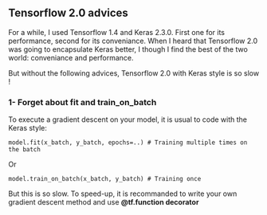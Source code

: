 ## Tensorflow 2.0 advices

For a while, I used Tensorflow 1.4 and Keras 2.3.0. First one for its performance, second for its conveniance.
When I heard that Tensorflow 2.0 was going to encapsulate Keras better, I though I find the best of the two world: conveniance and performance.

But without the following advices, Tensorflow 2.0 with Keras style is so slow !


### 1- Forget about fit and train_on_batch

To execute a gradient descent on your model, it is usual to code with the Keras style:  

```
model.fit(x_batch, y_batch, epochs=..) # Training multiple times on the batch
```
Or
```
model.train_on_batch(x_batch, y_batch) # Training once
```

But this is so slow. To speed-up, it is recommanded to write your own gradient descent method and use **@tf.function decorator**